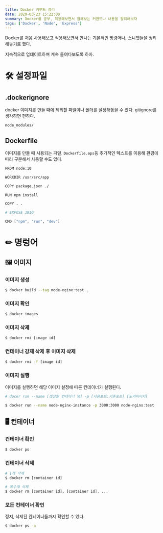 ```yaml
---
title: Docker 커맨드 정리
date: 2020-03-23 15:22:00
summary: Docker를 공부, 적용해보면서 접해보는 커맨드나 내용을 정리해보자
tags: ['Docker', 'Node', 'Express']
---
```


Docker를 처음 사용해보고 적용해보면서 만나는 기본적인 명령어나, 스니펫들을 정리해놓기로 했다.

지속적으로 업데이트하며 계속 들여다보도록 하자.

# 🛠 설정파일

## .dockerignore

docker 이미지를 만들 때에 제외할 파일이나 폴더를 설정해놓을 수 있다. gitignore를 생각하면 편하다.

```bash
node_modules/
```

## Dockerfile

이미지를 만들 때 사용되는 파일. `Dockerfile.ops`등 추가적인 텍스트를 이용해 환경에 따라 구분해서 사용할 수도 있다.

```bash
FROM node:10

WORKDIR /usr/src/app

COPY package.json ./

RUN npm install

COPY . .

# EXPOSE 3010

CMD ["npm", "run", "dev"]
```

# ✏ 명렁어

## 🖼 이미지

### 이미지 생성

```bash
$ docker build --tag node-nginx:test .
```

### 이미지 확인

```bash
$ docker images
```

### 이미지 삭제

```bash
$ docker rmi [image id]
```

### 컨테이너 강제 삭제 후 이미지 삭제

```bash
$ docker rmi -f [image id]
```

### 이미지 실행

이미지를 실행하면 해당 이미지 설정에 따른 컨테이너가 실행된다.

```bash
# docer run --name [생성할 컨테이너 명] -p [사용포트:기존포트] [도커이미지]

$ docker run --name node-nginx-instance -p 3000:3000 node-nginx:test
```

## 🖥 컨테이너

### 컨테이너 확인

```bash
$ docker ps
```

### 컨테이너 삭제

```bash
# 1개 삭제
$ docker rm [container id]

# 복수개 삭제
$ docker rm [container id], [container id], ...
```

### 모든 컨테이너 확인

정지, 삭제된 컨테이너들까지 확인할 수 있다.

```bash
$ docker ps -a
```
